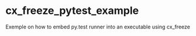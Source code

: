 cx_freeze_pytest_example
========================

Exemple on how to embed py.test runner into an executable using cx_freeze
